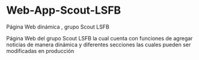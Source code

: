 # Web-App-Scout-LSFB
Página Web dinámica , grupo Scout LSFB

Página Web del grupo Scout LSFB la cual cuenta con funciones de agregar noticias de manera dinámica y diferentes secciones las cuales pueden ser modificadas en producción
